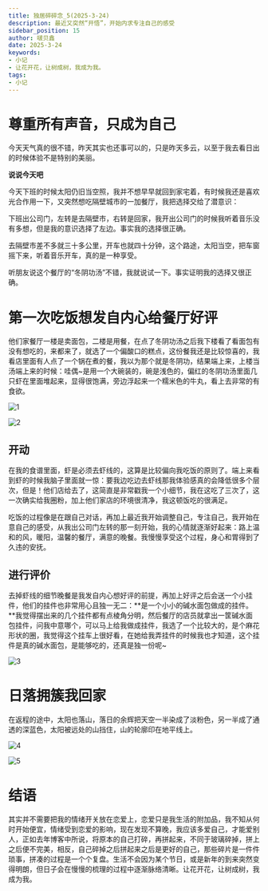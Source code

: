 ```yaml
---
title: 独居碎碎念_5(2025-3-24)
description: 最近又突然“开悟”，开始内求专注自己的感受
sidebar_position: 15
author: 啵贝鑫
date: 2025-3-24
keywords:
- 小记
- 让花开花，让树成树，我成为我。
tags: 
- 小记
---
```



# 尊重所有声音，只成为自己

今天天气真的很不错，昨天其实也还事可以的，只是昨天多云，以至于我去看日出的时候体验不是特别的美丽。

**说说今天吧**

今天下班的时候太阳仍旧当空照，我并不想早早就回到家宅着，有时候我还是喜欢光合作用一下，又突然想吃隔壁城市的一加餐厅，我把选择交给了潜意识：

下班出公司门，左转是去隔壁市，右转是回家，我开出公司门的时候我听着音乐没有多想，但是我的意识选择了左边。事实我的选择很正确。

去隔壁市差不多就三十多公里，开车也就四十分钟，这个路途，太阳当空，把车窗摇下来，听着音乐开车，真的是一种享受。

听朋友说这个餐厅的“冬阴功汤”不错，我就说试一下。事实证明我的选择又很正确。

# 第一次吃饭想发自内心给餐厅好评

他们家餐厅一楼是卖面包，二楼是用餐，在点了冬阴功汤之后我下楼看了看面包有没有想吃的，来都来了，就选了一个偏酸口的糕点，这份餐我还是比较惊喜的，我看店里面有人点了一个锅在煮的餐，我以为那个就是冬阴功，结果端上来，上楼当汤端上来的时候：哇偶~是用一个大碗装的，碗是浅色的，偏红的冬阴功汤里面几只虾在里面堆起来，显得很饱满，旁边浮起来一个糯米色的牛丸，看上去非常的有食欲。

![1](../../static/life_Page/Games/2025_3_24/2.jpg)

![2](../../static/life_Page/Games/2025_3_24/1.jpg)

## 开动

在我的食谱里面，虾是必须去虾线的，这算是比较偏向我吃饭的原则了。端上来看到虾的时候我脑子里面就一惊：要我边吃边去虾线那我体验感真的会降低很多个层次，但是！他们店给去了，这简直是非常戳我一个小细节，我在这吃了三次了，这一次确实给我圈粉，加上他们家店的环境很清净，我这顿饭吃的很满足。

吃饭的过程像是在跟自己对话，再加上最近我开始调整自己，专注自己，我开始在意自己的感受，从我出公司门左转的那一刻开始，我的心情就逐渐好起来：路上温和的风，暖阳，温馨的餐厅，满意的晚餐。我慢慢享受这个过程，身心和胃得到了久违的安抚。

## 进行评价

去掉虾线的细节晚餐是我发自内心想好评的前提，再加上好评之后会送一个小挂件，他们的挂件也非常用心且独一无二：**是一个小小的碱水面包做成的挂件。**我觉得摆出来的几个挂件都有点棱角分明，然后餐厅的店员就拿出一筐碱水面包挂件，问我中意哪个，可以马上给我做成挂件，我选了一个比较大的，是个麻花形状的圈，我觉得这个挂车上很好看，在她给我弄挂件的时候我也才知道，这个挂件是真的碱水面包，是能够吃的，还真是独一份呢~

![3](../../static/life_Page/Games/2025_3_24/3.jpg)

# 日落拥簇我回家

在返程的途中，太阳也落山，落日的余辉把天空一半染成了淡粉色，另一半成了通透的深蓝色，太阳被远处的山挡住，山的轮廓印在地平线上。

![4](../../static/life_Page/Games/2025_3_24/4.jpg)

![5](../../static/life_Page/Games/2025_3_24/5.jpg)

# 结语

其实并不需要把我的情绪开关放在恋爱上，恋爱只是我生活的附加品，我不知从何时开始便宜，情绪受到恋爱的影响，现在发现不算晚，我应该多爱自己，才能爱别人，正如去年博客中所说，将原本的自己打碎，再拼起来，不同于玻璃碎掉，拼上之后便不完美，相反，自己碎掉之后拼起来之后是更好的自己，那些碎片是一件件琐事，拼凑的过程是一个个复盘。生活不会因为某个节日，或是新年的到来突然变得明朗，但日子会在慢慢的梳理的过程中逐渐脉络清晰。让花开花，让树成树，我成为我。